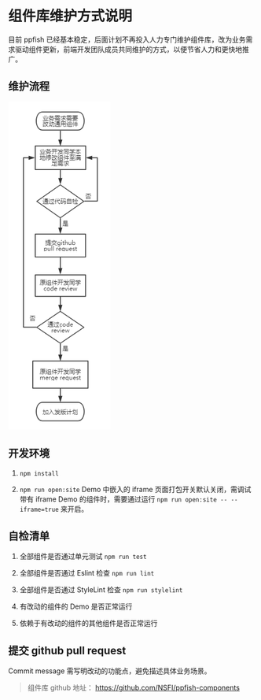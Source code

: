 # 组件库维护方式说明

目前 ppfish 已经基本稳定，后面计划不再投入人力专门维护组件库，改为业务需求驱动组件更新，前端开发团队成员共同维护的方式，以便节省人力和更快地推广。

## 维护流程

![组件库维护流程](../assets/组件库维护流程.png)

## 开发环境

1. `npm install`

1. `npm run open:site`
Demo 中嵌入的 iframe 页面打包开关默认关闭，需调试带有 iframe Demo 的组件时，需要通过运行 `npm run open:site -- --iframe=true` 来开启。


## 自检清单

1. 全部组件是否通过单元测试
`npm run test`

1. 全部组件是否通过 Eslint 检查
`npm run lint`

1. 全部组件是否通过 StyleLint 检查
`npm run stylelint`

1. 有改动的组件的 Demo 是否正常运行

1. 依赖于有改动的组件的其他组件是否正常运行


## 提交 github pull request

Commit message 需写明改动的功能点，避免描述具体业务场景。

> 组件库 github 地址：
https://github.com/NSFI/ppfish-components
